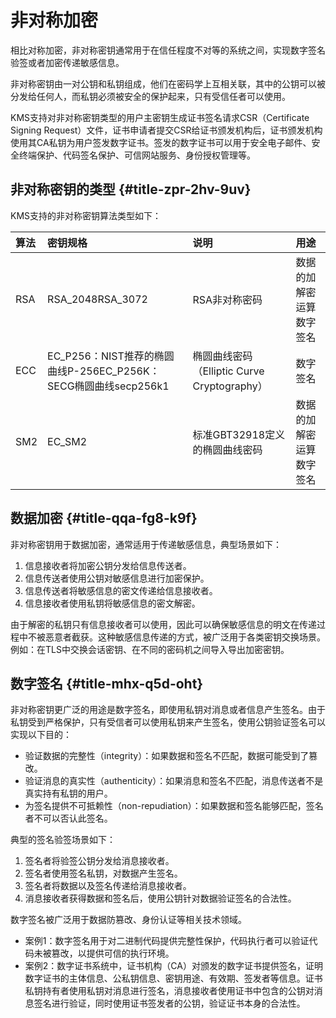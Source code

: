 # 非对称加密

相比对称加密，非对称密钥通常用于在信任程度不对等的系统之间，实现数字签名验签或者加密传递敏感信息。

非对称密钥由一对公钥和私钥组成，他们在密码学上互相关联，其中的公钥可以被分发给任何人，而私钥必须被安全的保护起来，只有受信任者可以使用。

KMS支持对非对称密钥类型的用户主密钥生成证书签名请求CSR（Certificate Signing Request）文件，证书申请者提交CSR给证书颁发机构后，证书颁发机构使用其CA私钥为用户签发数字证书。签发的数字证书可以用于安全电子邮件、安全终端保护、代码签名保护、可信网站服务、身份授权管理等。



## 非对称密钥的类型 {#title-zpr-2hv-9uv}

KMS支持的非对称密钥算法类型如下：

| 算法 | 密钥规格 | 说明 | 用途 |
| :--- | :--- | :--- | :--- |
| RSA | RSA\_2048RSA\_3072 | RSA非对称密码 | 数据的加解密运算数字签名 |
| ECC | EC\_P256：NIST推荐的椭圆曲线P-256EC\_P256K：SECG椭圆曲线secp256k1 | 椭圆曲线密码（Elliptic Curve Cryptography） | 数字签名 |
| SM2 | EC\_SM2 | 标准GBT32918定义的椭圆曲线密码 | 数据的加解密运算数字签名 |

## 数据加密 {#title-qqa-fg8-k9f}

非对称密钥用于数据加密，通常适用于传递敏感信息，典型场景如下：

1. 信息接收者将加密公钥分发给信息传送者。
2. 信息传送者使用公钥对敏感信息进行加密保护。
3. 信息传送者将敏感信息的密文传递给信息接收者。
4. 信息接收者使用私钥将敏感信息的密文解密。

由于解密的私钥只有信息接收者可以使用，因此可以确保敏感信息的明文在传递过程中不被恶意者截获。这种敏感信息传递的方式，被广泛用于各类密钥交换场景。例如：在TLS中交换会话密钥、在不同的密码机之间导入导出加密密钥。

## 数字签名 {#title-mhx-q5d-oht}

非对称密钥更广泛的用途是数字签名，即使用私钥对消息或者信息产生签名。由于私钥受到严格保护，只有受信者可以使用私钥来产生签名，使用公钥验证签名可以实现以下目的：

* 验证数据的完整性（integrity）：如果数据和签名不匹配，数据可能受到了篡改。
* 验证消息的真实性（authenticity）：如果消息和签名不匹配，消息传送者不是真实持有私钥的用户。
* 为签名提供不可抵赖性（non-repudiation）：如果数据和签名能够匹配，签名者不可以否认此签名。

典型的签名验签场景如下：

1. 签名者将验签公钥分发给消息接收者。
2. 签名者使用签名私钥，对数据产生签名。
3. 签名者将数据以及签名传递给消息接收者。
4. 消息接收者获得数据和签名后，使用公钥针对数据验证签名的合法性。

数字签名被广泛用于数据防篡改、身份认证等相关技术领域。

* 案例1：数字签名用于对二进制代码提供完整性保护，代码执行者可以验证代码未被篡改，以提供可信的执行环境。
* 案例2：数字证书系统中，证书机构（CA）对颁发的数字证书提供签名，证明数字证书的主体信息、公私钥信息、密钥用途、有效期、签发者等信息。证书私钥持有者使用私钥对消息进行签名，消息接收者使用证书中包含的公钥对消息签名进行验证，同时使用证书签发者的公钥，验证证书本身的合法性。



